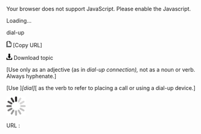 Your browser does not support JavaScript. Please enable the Javascript.

Loading...

dial-up

![Copy URL](dial-up_files/Copy.png) [Copy URL]

![Download](dial-up_files/Download.png)
Download topic

[Use only as an adjective (as in *dial-up connection),* not as a noun or verb. Always hyphenate.]

[Use ]*[dial]*[ as the verb to refer to placing a call or using a dial-up device.]

![In progress](dial-up_files/activity-large.gif)

URL :


